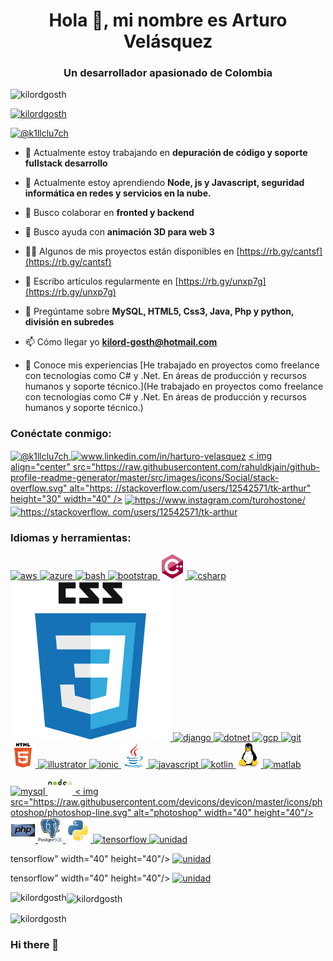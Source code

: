 <h1 align="center">Hola 👋, mi nombre es Arturo Velásquez</h1>
<h3 align="center">Un desarrollador apasionado de Colombia</h3>

<p align="left"> <img src=" https://komarev.com/ghpvc/?username=kilordgosth&label=Profile%20views&color=0e75b6&style=flat" alt="kilordgosth" /> </p>

<p align="left"> <a href="https:/ /github.com/ryo-ma/github-profile-trofeo"><img src="https://github-perfil-trofeo.vercel.app/?username=kilordgosth" alt="kilordgosth" /></a > </p>

<p align="left"> <a href="https://twitter.com/k1llclu7ch" target="blank"><img src="https://img.shields.io/twitter/follow/@k1llclu7ch?logo=twitter&style=for-the-badge" alt="@k1llclu7ch" /></a> </p>

- 🔭 Actualmente estoy trabajando en **depuración de código y soporte fullstack desarrollo**

- 🌱 Actualmente estoy aprendiendo **Node, js y Javascript, seguridad informática en redes y servicios en la nube.**

- 👯 Busco colaborar en **fronted y backend**

- 🤝 Busco ayuda con **animación 3D para web 3**

- 👨‍💻 Algunos de mis proyectos están disponibles en [https://rb.gy/cantsf](https://rb.gy/cantsf)

- 📝 Escribo artículos regularmente en [https://rb.gy/unxp7g](https://rb.gy/unxp7g)

- 💬 Pregúntame sobre **MySQL, HTML5, Css3, Java, Php y python, división en subredes**

- 📫 Cómo llegar yo **kilord-gosth@hotmail.com**

- 📄 Conoce mis experiencias [He trabajado en proyectos como freelance con tecnologías como C# y .Net. En áreas de producción y recursos humanos y soporte técnico.](He trabajado en proyectos como freelance con tecnologías como C# y .Net. En áreas de producción y recursos humanos y soporte técnico.)

<h3 align="left"> Conéctate conmigo:</h3>
<p align="left">
<a href="https://twitter.com/@k1llclu7ch" target="blank"><img align="center" src="https: //raw.githubusercontent.com/rahuldkjain/github-profile-readme-generator/master/src/images/icons/Social/twitter.svg" alt="@k1llclu7ch" height="30" width="40" /> </a>
<a href="https://linkedin.com/in/www.linkedin.com/in/harturo-velasquez" target="blank"><img align="center" src="https://raw.githubusercontent .com/rahuldkjain/github-profile-readme-generator/master/src/images/icons/Social/linked-in-alt.svg" alt="www.linkedin.com/in/harturo-velasquez" height="30 " ancho="40" /></a>
<a href="https://stackoverflow.com/users/https://stackoverflow.com/users/12542571/tk-arthur" target="blank">< img align="center" src="https://raw.githubusercontent.com/rahuldkjain/github-profile-readme-generator/master/src/images/icons/Social/stack-overflow.svg" alt="https: //stackoverflow.com/users/12542571/tk-arthur" height="30" width="40" /></a>
<a href="https://instagram.com/https://www.instagram.com/turohostone/" target="blank"><img align="center" src="https://raw.githubusercontent. com/rahuldkjain/github-profile-readme-generator/master/src/images/icons/Social/instagram.svg" alt="https://www.instagram.com/turohostone/" height="30" width=" 40" /></a>
<a href="https://www.youtube.com/c/https://stackoverflow.com/users/12542571/tk-arthur" target="blank"><img align ="center" src="https://raw.githubusercontent.com/rahuldkjain/github-profile-readme-generator/master/src/images/icons/Social/youtube.svg" alt="https://stackoverflow. com/users/12542571/tk-arthur" height="30" width="40" /></a>
</p>

<h3 align="left">Idiomas y herramientas:</h3>
<p align="left"> <a href="https://aws.amazon.com" target="_blank" rel="noreferrer"> <img src="https://raw.githubusercontent.com/devicons /devicon/master/icons/amazonwebservices/amazonwebservices-original-wordmark.svg" alt="aws" width="40" height="40"/> </a> <a href="https://azure.microsoft .com/en-in/" target="_blank" rel="noreferrer"> <img src="https://www.vectorlogo.zone/logos/microsoft_azure/microsoft_azure-icon.svg" alt="azure" ancho ="40" height="40"/> </a> <a href="https://www.gnu.org/software/bash/" target="_blank" rel="noreferrer"><img src="https://www.vectorlogo.zone/logos/gnu_bash/gnu_bash-icon.svg" alt="bash" width="40" height="40"/> </a> <a href= "https://getbootstrap.com" target="_blank" rel="noreferrer"> <img src="https://raw.githubusercontent.com/devicons/devicon/master/icons/bootstrap/bootstrap-plain-wordmark .svg" alt="bootstrap" width="40" height="40"/> </a> <a href="https://www.w3schools.com/cpp/" target="_blank" rel=" noreferrer"> <img src="https://raw.githubusercontent.com/devicons/devicon/master/icons/cplusplus/cplusplus-original.svg" alt="cplusplus" width="40" height="40"/> </a> <a href="https://www.w3schools.com/cs/" target="_blank" rel="noreferrer"> <img src="https://raw.githubusercontent. com/devicons/devicon/master/icons/csharp/csharp-original.svg" alt="csharp" width="40" height="40"/> </a> <a href="https://www. w3schools.com/css/" target="_blank" rel="noreferrer"> <img src="https://raw.githubusercontent.com/devicons/devicon/master/icons/css3/css3-original-wordmark.svg " alt="css3" ancho="40" altura="40"/> </a> <a href="https://www.djangoproject.com/" target="_blank" rel="noreferrer"><img src="https://cdn.worldvectorlogo.com/logos/django.svg" alt="django" width="40" height="40"/> </a> <a href="https:/ /dotnet.microsoft.com/" target="_blank" rel="noreferrer"> <img src="https://raw.githubusercontent.com/devicons/devicon/master/icons/dot-net/dot-net- palabra-marca-original.svg" alt="dotnet" width="40" height="40"/> </a> <a href="https://cloud.google.com" target="_blank" rel=" noreferrer"> <img src="https://www.vectorlogo.zone/logos/google_cloud/google_cloud-icon.svg" alt="gcp" width="40" height="40"/> </a><a href="https://git-scm.com/" target="_blank" rel="noreferrer"> <img src="https://www.vectorlogo.zone/logos/git-scm/git- icono-scm.svg" alt="git" ancho="40" altura="40"/> </a> <a href="https://www.w3.org/html/" target="_blank" rel="noreferrer"> <img src="https://raw.githubusercontent.com/devicons/devicon/master/icons/html5/html5-original-wordmark.svg" alt="html5" width="40" height ="40"/> </a> <a href="https://www.adobe.com/in/products/illustrator.html" target="_blank" rel="noreferrer"> <img src="https ://www.vectorlogo.zone/logos/adobe_illustrator/adobe_illustrator-icon.svg" alt="illustrator" width="40" height="40"/> </a> <a href="https://ionicframework.com" target="_blank " rel="noreferrer"> <img src="https://upload.wikimedia.org/wikipedia/commons/d/d1/Ionic_Logo.svg" alt="ionic" width="40" height="40"/ > </a> <a href="https://www.java.com" target="_blank" rel="noreferrer"> <img src="https://raw.githubusercontent.com/devicons/devicon/ master/icons/java/java-original.svg" alt="java" width="40" height="40"/> </a> <a href="https://developer.mozilla.org/en-US/docs/Web/JavaScript" target="_blank" rel="noreferrer"> <img src="https://raw.githubusercontent.com/devicons/devicon/master/icons/javascript/ javascript-original.svg" alt="javascript" width="40" height="40"/> </a> <a href="https://kotlinlang.org" target="_blank" rel="noreferrer" > <img src="https://www.vectorlogo.zone/logos/kotlinlang/kotlinlang-icon.svg" alt="kotlin" width="40" height="40"/> </a> <a href ="https://www.linux.org/" target="_blank" rel="noreferrer"> <img src="https://raw.githubusercontent.com/devicons/devicon/master/icons/linux/linux-original.svg" alt="linux" width="40" height="40"/> </a> <a href="https://www. mathworks.com/" target="_blank" rel="noreferrer"> <img src="https://upload.wikimedia.org/wikipedia/commons/2/21/Matlab_Logo.png" alt="matlab" width= "40" height="40"/> </a> <a href="https://www.mysql.com/" target="_blank" rel="noreferrer"> <img src="https:// raw.githubusercontent.com/devicons/devicon/master/icons/mysql/mysql-original-wordmark.svg" alt="mysql" width="40" height="40"/> </a> <a href=" https://nodejs.org" target="_blank" rel="noreferrer"> <img src="https://raw.githubusercontent.com/devicons/devicon/master/icons/nodejs/nodejs-original-wordmark.svg" alt="nodejs" width="40" height="40"/> </a> <a href="https://www.photoshop.com/en" target="_blank" rel="noreferrer"> < img src="https://raw.githubusercontent.com/devicons/devicon/master/icons/photoshop/photoshop-line.svg" alt="photoshop" width="40" height="40"/> </a > <a href="https://www.php.net" target="_blank" rel="noreferrer"> <img src="https://raw.githubusercontent.com/devicons/devicon/master/icons/php/php-original.svg" alt="php" width="40" height="40"/> </a> <a href="https://www. postgresql.org" target="_blank" rel="noreferrer"> <img src="https://raw.githubusercontent.com/devicons/devicon/master/icons/postgresql/postgresql-original-wordmark.svg" alt= "postgresql" width="40" height="40"/> </a> <a href="https://www.python.org" target="_blank" rel="noreferrer"> <img src=" https://raw.githubusercontent.com/devicons/devicon/master/icons/python/python-original.svg" alt="python" width="40" height="40"/> </a><a href="https://www.tensorflow.org" target="_blank" rel="noreferrer"> <img src="https://www.vectorlogo.zone/logos/tensorflow/tensorflow-icon.svg " alt="tensorflow" width="40" height="40"/> </a> <a href="https://unity.com/" target="_blank" rel="noreferrer"> <img src ="https://www.vectorlogo.zone/logos/unity3d/unity3d-icon.svg" alt="unidad" ancho="40" altura="40"/> </a> </p>tensorflow" width="40" height="40"/> </a> <a href="https://unity.com/" target="_blank" rel="noreferrer"> <img src="https: //www.vectorlogo.zone/logos/unity3d/unity3d-icon.svg" alt="unidad" ancho="40" altura="40"/> </a> </p>tensorflow" width="40" height="40"/> </a> <a href="https://unity.com/" target="_blank" rel="noreferrer"> <img src="https: //www.vectorlogo.zone/logos/unity3d/unity3d-icon.svg" alt="unidad" ancho="40" altura="40"/> </a> </p>

<p><img align="left" src="https://github-readme-stats.vercel.app/api/top-langs?username=kilordgosth&show_icons=true&locale=en&layout=compact" alt="kilordgosth" /> </p>

<p> <img align="center" src="https://github-readme-stats.vercel.app/api?username=kilordgosth&show_icons=true&locale=en" alt="kilordgosth" /> </p>

<p><img align="center" src="https://github-readme-streak-stats.herokuapp.com/?user=kilordgosth&" alt="kilordgosth" /></p>


### Hi there 👋

<!--
**kilordgosth/kilordgosth** is a ✨ _special_ ✨ repository because its `README.md` (this file) appears on your GitHub profile.

Here are some ideas to get you started:

- 🔭 I’m currently working on ...
- 🌱 I’m currently learning ...
- 👯 I’m looking to collaborate on ...
- 🤔 I’m looking for help with ...
- 💬 Ask me about ...
- 📫 How to reach me: ...
- 😄 Pronouns: ...
- ⚡ Fun fact: ...
-->
